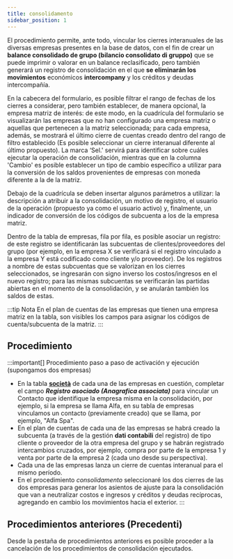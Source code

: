 ```yaml
---
title: consolidamento
sidebar_position: 1
---
```


El procedimiento permite, ante todo, vincular los cierres interanuales de las diversas empresas presentes en la base de datos, con el fin de crear un **balance consolidado de grupo (bilancio consolidato di gruppo)** que se puede imprimir o valorar en un balance reclasificado, pero también generará un registro de consolidación en el que **se eliminarán los movimientos** económicos **intercompany** y los créditos y deudas intercompañía.

En la cabecera del formulario, es posible filtrar el rango de fechas de los cierres a considerar, pero también establecer, de manera opcional, la empresa matriz de interés: de este modo, en la cuadrícula del formulario se visualizarán las empresas que no han configurado una empresa matriz o aquellas que pertenecen a la matriz seleccionada; para cada empresa, además, se mostrará el último cierre de cuentas creado dentro del rango de filtro establecido (Es posible seleccionar un cierre interanual diferente al último propuesto). La marca ‘Sel.' servirá para identificar sobre cuáles ejecutar la operación de consolidación, mientras que en la columna 'Cambio' es posible establecer un tipo de cambio específico a utilizar para la conversión de los saldos provenientes de empresas con moneda diferente a la de la matriz.

Debajo de la cuadrícula se deben insertar algunos parámetros a utilizar: la descripción a atribuir a la consolidación, un motivo de registro, el usuario de la operación (propuesto ya como el usuario activo) y, finalmente, un indicador de conversión de los códigos de subcuenta a los de la empresa matriz.

Dentro de la tabla de empresas, fila por fila, es posible asociar un registro: de este registro se identificarán las subcuentas de clientes/proveedores del grupo (por ejemplo, en la empresa X se verificará si el registro vinculado a la empresa Y está codificado como cliente y/o proveedor). De los registros a nombre de estas subcuentas que se valorizan en los cierres seleccionados, se ingresarán con signo inverso los costos/ingresos en el nuevo registro; para las mismas subcuentas se verificarán las partidas abiertas en el momento de la consolidación, y se anularán también los saldos de estas.

:::tip Nota
En el plan de cuentas de las empresas que tienen una empresa matriz en la tabla, son visibles los campos para asignar los códigos de cuenta/subcuenta de la matriz.
:::

## Procedimiento

:::important[]
Procedimiento paso a paso de activación y ejecución (supongamos dos empresas)

- En la tabla [**società**](/docs/configurations/tables/general-settings/company) de cada una de las empresas en cuestión, completar el campo ***Registro asociado (Anagrafica associata)*** para vincular un Contacto que identifique la empresa misma en la consolidación, por ejemplo, si la empresa se llama Alfa, en su tabla de empresas vinculamos un contacto (previamente creado) que se llama, por ejemplo, "Alfa Spa".  
- En el plan de cuentas de cada una de las empresas se habrá creado la subcuenta (a través de la gestión **dati contabili** del registro) de tipo cliente o proveedor de la otra empresa del grupo y se habrán registrado intercambios cruzados, por ejemplo, compra por parte de la empresa 1 y venta por parte de la empresa 2 (cada uno desde su perspectiva).  
- Cada una de las empresas lanza un cierre de cuentas interanual para el mismo período.  
- En el procedimiento *consolidamento* seleccionaré los dos cierres de las dos empresas para generar los asientos de ajuste para la consolidación que van a neutralizar costos e ingresos y créditos y deudas recíprocas, agregando en cambio los movimientos hacia el exterior.
:::

## Procedimientos anteriores (Precedenti)

Desde la pestaña de procedimientos anteriores es posible proceder a la cancelación de los procedimientos de consolidación ejecutados.